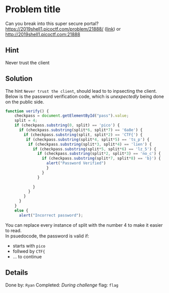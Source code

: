 # Problem title
Can you break into this super secure portal?
https://2019shell1.picoctf.com/problem/21888/ ([link](https://2019shell1.picoctf.com/problem/21888/)) or http://2019shell1.picoctf.com:21888

## Hint
Never trust the client

## Solution
The hint `Never trust the client`, should lead to to inpsecting the client.
Below is the password verification code, which is *unexpectedly* being done on the public side.

```javascript
function verify() {
    checkpass = document.getElementById("pass").value;
    split = 4;
    if (checkpass.substring(0, split) == 'pico') {
      if (checkpass.substring(split*6, split*7) == '6a8e') {
        if (checkpass.substring(split, split*2) == 'CTF{') {
         if (checkpass.substring(split*4, split*5) == 'ts_p') {
          if (checkpass.substring(split*3, split*4) == 'lien') {
            if (checkpass.substring(split*5, split*6) == 'lz_5') {
              if (checkpass.substring(split*2, split*3) == 'no_c') {
                if (checkpass.substring(split*7, split*8) == 'b}') {
                  alert("Password Verified")
                  }
                }
              }
      
            }
          }
        }
      }
    }
    else {
      alert("Incorrect password");
```

You can replace every instance of split with the number 4 to make it easier to read.  
In psuedocode, the password is valid if:
 - starts with `pico`
 - follwed by `CTF{`
 - ... to continue
 

## Details
Done by: `Ryan`
Completed: *During challenge*
flag: `flag`
